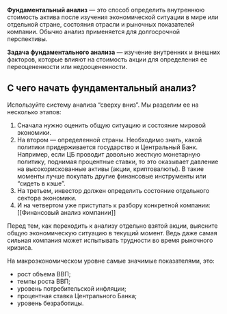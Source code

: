**Фундаментальный анализ** — это способ определить внутреннюю стоимость актива после изучения экономической ситуации в мире или отдельной стране, состояния отрасли и рыночных показателей компании. Обычно анализ применяется для долгосрочной перспективы. 

**Задача фундаментального анализа** — изучение внутренних и внешних факторов, которые влияют на стоимость акции для определения ее переоцененности или недооцененности.

## **С чего начать фундаментальный анализ?**

Используйте систему анализа “сверху вниз”. Мы разделим ее на несколько этапов:

1. Сначала нужно оценить общую ситуацию и состояние мировой экономики.
2. На втором — определенной страны. Необходимо знать, какой политики придерживается государство и Центральный Банк. Например, если ЦБ проводит довольно жесткую монетарную политику, поднимая процентные ставки, то это оказывает давление на высокорискованные активы (акции, криптовалюты). В такие моменты лучше покупать другие финансовые инструменты или “сидеть в кэше”.
3. На третьем, инвестор должен определить состояние отдельного сектора экономики.
4. И на четвертом уже приступать к разбору конкретной компании: [[Финансовый анализ компании]]

Перед тем, как переходить к анализу отдельно взятой акции, выясните общую экономическую ситуацию в текущий момент. Ведь даже самая сильная компания может испытывать трудности во время рыночного кризиса.  

На макроэкономическом уровне самые значимые показателями, это:

- рост объема ВВП;
- темпы роста ВВП;
- уровень потребительской инфляции;
- процентная ставка Центрального Банка;
- уровень безработицы.